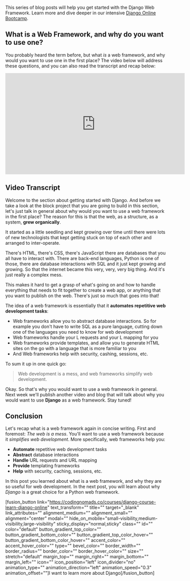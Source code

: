 This series of blog posts will help you get started with the Django Web Framework. Learn more and dive deeper in our intensive [Django Online Bootcamp](https://codingnomads.co/courses/django-course-learn-django-online).

## What is a Web Framework, and why do you want to use one?

You probably heard the term before, but what _is_ a web framework, and why would you want to use one in the first place? The video below will address these questions, and you can also read the transcript and recap below:

<iframe width="560" height="315" src="https://www.youtube.com/watch?v=7oMt5AaTJS4" frameborder="0" allow="accelerometer; autoplay; encrypted-media; gyroscope; picture-in-picture" allowfullscreen></iframe>

## Video Transcript

Welcome to the section about getting started with Django. And before we take a look at the block project that you are going to build in this section, let's just talk in general about why would you want to use a web framework in the first place? The reason for this is that the web, as a structure, as a system, **grew organically**.

It started as a little seedling and kept growing over time until there were lots of new technologists that kept getting stuck on top of each other and arranged to inter-operate.

There's HTML, there's CSS, there's JavaScript there are databases that you all have to interact with. There are back-end languages, Python is one of those, there are database interactions with SQL and it just kept growing and growing. So that the internet became this very, very, very big thing. And it's just really a complex mess.

This makes it hard to get a grasp of what's going on and how to handle everything that needs to fit together to create a web app, or anything that you want to publish on the web. There's just so much that goes into that!

The idea of a web framework is essentially that it **automates repetitive web development tasks**:

- Web frameworks allow you to abstract database interactions. So for example you don't have to write SQL as a pure language, cutting down one of the languages you need to know for web development
- Web frameworks handle your L requests and your L mapping for you
- Web frameworks provide templates, and allow you to generate HTML sites on the go with a language that is more familiar to you
- And Web frameworks help with security, cashing, sessions, etc.

To sum it up in one quick go:

>Web development is a mess, and web frameworks simplify web development.

Okay. So that's why you would want to use a web framework in general. Next week we'll publish another video and blog that will talk about why you would want to use **Django** as a web framework. Stay tuned!

## Conclusion

Let's recap what is a web framework again in concise writing. First and foremost: _The web is a mess_. You'll want to use a web framework because it _simplifies web development_. More specifically, web frameworks help you:

- **Automate** repetitive web development tasks
- **Abstract** database interactions
- **Handle** URL requests and URL mapping
- **Provide** templating frameworks
- **Help** with security, caching, sessions, etc.

In this post you learned about what is a web framework, and why they are so useful for web development. In the next post, you will learn about why _Django_ is a great choice for a Python web framework.

[fusion_button link="https://codingnomads.co/courses/django-course-learn-django-online" text_transform="" title="" target="_blank" link_attributes="" alignment_medium="" alignment_small="" alignment="center" modal="" hide_on_mobile="small-visibility,medium-visibility,large-visibility" sticky_display="normal,sticky" class="" id="" color="default" button_gradient_top_color="" button_gradient_bottom_color="" button_gradient_top_color_hover="" button_gradient_bottom_color_hover="" accent_color="" accent_hover_color="" type="" bevel_color="" border_width="" border_radius="" border_color="" border_hover_color="" size="" stretch="default" margin_top="" margin_right="" margin_bottom="" margin_left="" icon="" icon_position="left" icon_divider="no" animation_type="" animation_direction="left" animation_speed="0.3" animation_offset=""]I want to learn more about Django[/fusion_button]
